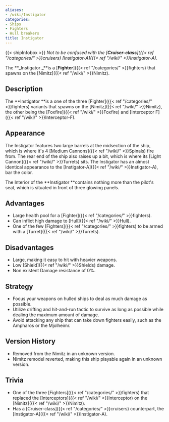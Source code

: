 ```yaml
---
aliases:
- /wiki/Instigator
categories:
- Ships
- Fighters
- Hull breakers
title: Instigator
---
```


{{< shipInfobox >}} _Not to be confused with the [**Cruiser-class**]({{< ref "/categories/" >}}cruisers) [Instigator-A]({{< ref "/wiki/" >}}Instigator-A)._

The **_Instigator _**is a [**Fighter**]({{< ref "/categories/" >}}fighters) that spawns on the [Nimitz]({{< ref "/wiki/" >}}Nimitz).

## Description

The **Instigator **is a one of the three [Fighter]({{< ref "/categories/" >}}fighters) variants that spawns on the [Nimitz]({{< ref "/wiki/" >}}Nimitz), the other being the [Foxfire]({{< ref "/wiki/" >}}Foxfire) and [Interceptor F]({{< ref "/wiki/" >}}Interceptor-F).

## Appearance

The Instigator features two large barrels at the midsection of the ship, which is where it's 4 [Medium Cannons]({{< ref "/wiki/" >}}Spinals) fire from. The rear end of the ship also raises up a bit, which is where its [Light Cannon]({{< ref "/wiki/" >}}Turrets) sits. The Instigator has an almost identical appearance to the [Instigator-A]({{< ref "/wiki/" >}}Instigator-A), bar the color.

The Interior of the **Instigator **contains nothing more than the pilot's seat, which is situated in front of three glowing panels.

## Advantages

- Large health pool for a [Fighter]({{< ref "/categories/" >}}fighters).
- Can inflict high damage to [Hull]({{< ref "/wiki/" >}}Hull).
- One of the few [Fighters]({{< ref "/categories/" >}}fighters) to be armed with a [Turret]({{< ref "/wiki/" >}}Turrets).

## Disadvantages

- Large, making it easy to hit with heavier weapons.
- Low [Shield]({{< ref "/wiki/" >}}Shields) damage.
- Non existent Damage resistance of 0%.

## Strategy

- Focus your weapons on hulled ships to deal as much damage as possible.
- Utilize drifting and hit-and-run tactic to survive as long as possible while dealing the maximum amount of damage.
- Avoid attacking any ship that can take down fighters easily, such as the Ampharos or the Mjolheimr.

## Version History 

- Removed from the Nimitz in an unknown version.
- Nimitz remodel reverted, making this ship playable again in an unknown version.

## Trivia

- One of the three [Fighters]({{< ref "/categories/" >}}fighters) that replaced the [Interceptors]({{< ref "/wiki/" >}}Interceptor) on the [Nimitz]({{< ref "/wiki/" >}}Nimitz).
- Has a [Cruiser-class]({{< ref "/categories/" >}}cruisers) counterpart, the [Instigator-A]({{< ref "/wiki/" >}}Instigator-A).
